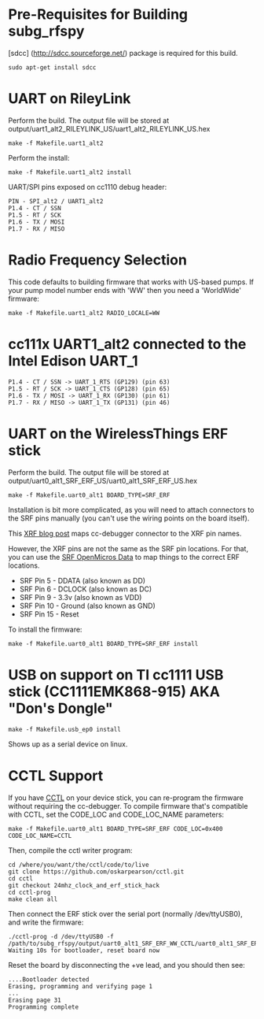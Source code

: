 # Pre-Requisites for Building subg_rfspy

[sdcc] (http://sdcc.sourceforge.net/) package is required for this build.

    sudo apt-get install sdcc

# UART on RileyLink

Perform the build. The output file will be stored at output/uart1_alt2_RILEYLINK_US/uart1_alt2_RILEYLINK_US.hex

    make -f Makefile.uart1_alt2

Perform the install:

    make -f Makefile.uart1_alt2 install

UART/SPI pins exposed on cc1110 debug header:

    PIN - SPI_alt2 / UART1_alt2
    P1.4 - CT / SSN
    P1.5 - RT / SCK
    P1.6 - TX / MOSI
    P1.7 - RX / MISO

# Radio Frequency Selection

This code defaults to building firmware that works with US-based pumps. If your
pump model number ends with 'WW' then you need a 'WorldWide' firmware:

    make -f Makefile.uart1_alt2 RADIO_LOCALE=WW

# cc111x UART1_alt2 connected to the Intel Edison UART_1

    P1.4 - CT / SSN -> UART_1_RTS (GP129) (pin 63)
    P1.5 - RT / SCK -> UART_1_CTS (GP128) (pin 65)
    P1.6 - TX / MOSI -> UART_1_RX (GP130) (pin 61)
    P1.7 - RX / MISO -> UART_1_TX (GP131) (pin 46)


# UART on the WirelessThings ERF stick

Perform the build. The output file will be stored at output/uart0_alt1_SRF_ERF_US/uart0_alt1_SRF_ERF_US.hex

    make -f Makefile.uart0_alt1 BOARD_TYPE=SRF_ERF

Installation is bit more complicated, as you will need to attach connectors to
the SRF pins manually (you can't use the wiring points on the board itself).

This [XRF blog post](http://paulswasteland.blogspot.co.uk/2015/01/building-your-own-firmware-for-ciseco.html)
maps cc-debugger connector to the XRF pin names.

However, the XRF pins are not the same as the SRF pin locations. For that, you
can use the [SRF OpenMicros Data](http://openmicros.org/index.php/articles/88-ciseco-product-documentation/259-srf-technical-data)
to map things to the correct ERF locations.

- SRF Pin 5 - DDATA (also known as DD)
- SRF Pin 6 - DCLOCK (also known as DC)
- SRF Pin 9 - 3.3v (also known as VDD)
- SRF Pin 10 - Ground (also known as GND)
- SRF Pin 15 - Reset

To install the firmware:

    make -f Makefile.uart0_alt1 BOARD_TYPE=SRF_ERF install

# USB on support on TI cc1111 USB stick (CC1111EMK868-915) AKA "Don's Dongle"

    make -f Makefile.usb_ep0 install

Shows up as a serial device on linux.


# CCTL Support

If you have [CCTL](https://github.com/oskarpearson/cctl/tree/24mhz_clock_and_erf_stick_hack)
on your device stick, you can re-program the firmware without requiring the cc-debugger.
To compile firmware that's compatible with CCTL, set the CODE_LOC and CODE_LOC_NAME parameters:

    make -f Makefile.uart0_alt1 BOARD_TYPE=SRF_ERF CODE_LOC=0x400 CODE_LOC_NAME=CCTL

Then, compile the cctl writer program:

    cd /where/you/want/the/cctl/code/to/live
    git clone https://github.com/oskarpearson/cctl.git
    cd cctl
    git checkout 24mhz_clock_and_erf_stick_hack
    cd cctl-prog
    make clean all

Then connect the ERF stick over the serial port (normally /dev/ttyUSB0), and write the firmware:

    ./cctl-prog -d /dev/ttyUSB0 -f /path/to/subg_rfspy/output/uart0_alt1_SRF_ERF_WW_CCTL/uart0_alt1_SRF_ERF_WW_CCTL.hex
    Waiting 10s for bootloader, reset board now

Reset the board by disconnecting the +ve lead, and you should then see:

    ....Bootloader detected
    Erasing, programming and verifying page 1
    ...
    Erasing page 31
    Programming complete
